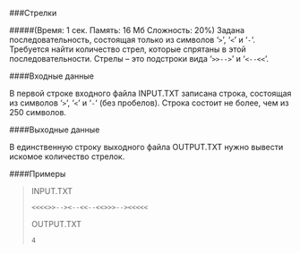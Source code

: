 ###Стрелки

#####(Время: 1 сек. Память: 16 Мб Сложность: 20%)
Задана последовательность, состоящая только из символов ‘`>`’, ‘`<`’ и ‘`-`‘. Требуется найти количество стрел, которые спрятаны
 в этой последовательности. Стрелы – это подстроки вида ‘`>>-->`’ и ‘`<--<<`’.

####Входные данные

В первой строке входного файла INPUT.TXT записана строка, состоящая из символов ‘`>`’, ‘`<`’ и ‘`-`‘ (без пробелов). Строка 
состоит не более, чем из 250 символов.

####Выходные данные

В единственную строку выходного файла OUTPUT.TXT нужно вывести искомое количество стрелок.

####Примеры

>INPUT.TXT  
>
>     <<<<>>--><--<<--<<>>>--><<<<<
>	
>OUTPUT.TXT  
> 
>     4